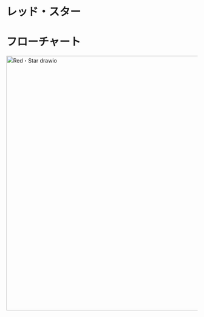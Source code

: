 # レッド・スター

# フローチャート

<img width="740" height="671" alt="Red・Star drawio" src="https://github.com/user-attachments/assets/461e316a-3030-4230-8064-36e71337830c" />

